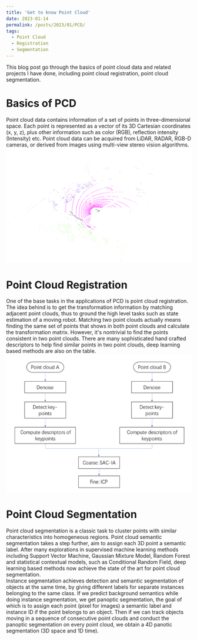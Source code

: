 ```yaml
---
title: 'Get to know Point Cloud'
date: 2023-01-14
permalink: /posts/2023/01/PCD/
tags:
  - Point Cloud
  - Registration
  - Segmentation
---
```


This blog post go through the basics of point cloud data and related projects I have done, including point cloud registration, point cloud segmentation. 

Basics of PCD
======
Point cloud data contains information of a set of points in three-dimensional space. Each point is represented as a vector of its 3D Cartesian coordinates (x, y, z), plus other information such as color (RGB), reflection intensity (Intensity) etc. Point cloud data can be acquired from LiDAR, RADAR, RGB-D cameras, or derived from images using multi-view stereo vision algorithms. <img src='/images/img/pcd/pcd_gt.png' alt="A scan of LiDAR with annotations">

Point Cloud Registration
======
One of the base tasks in the applications of PCD is point cloud registration. The idea behind is to get the transformation information by matching adjacent point clouds, thus to ground the high level tasks such as state estimation of a moving robot. Matching two point clouds actually means finding the same set of points that shows in both point clouds and calculate the transformation matrix. However, it's nontrivial to find the points consistent in two point clouds. There are many sophisticated hand crafted descriptors to help find similar points in two point clouds, deep learning based methods are also on the table. <img src='/images/img/pcd/pcd-registration.png' alt="A pipeline of point cloud registration">

Point Cloud Segmentation
======
Point cloud segmentation is a classic task to cluster points with similar characteristics into homogeneous regions. Point cloud semantic segmentation takes a step further, aim to assign each 3D point a semantic label. After many explorations in supervised machine learning methods including Support Vector Machine, Gaussian Mixture Model, Random Forest and statistical contextual models, such as Conditional Random Field, deep learning based methods now achieve the state of the art for point cloud segmentation. <br>
Instance segmentation achieves detection and semantic segmentation of objects at the same time, by giving different labels for separate instances belonging to the same class. If we predict background semantics while doing instance segmentation, we get panoptic segmentation, the goal of which is to assign each point (pixel for images) a semantic label and instance ID if the point belongs to an object. Then if we can track objects moving in a sequence of consecutive point clouds and conduct the panoptic segmentation on every point cloud, we obtain a 4D panotic segmentation (3D space and 1D time). <br>



